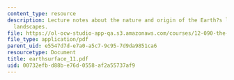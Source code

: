 ```yaml
---
content_type: resource
description: Lecture notes about the nature and origin of the Earth?s landforms and
  landscapes.
file: https://ol-ocw-studio-app-qa.s3.amazonaws.com/courses/12-090-the-environment-of-the-earths-surface-spring-2007/00732efbd88be76d0558af2a55737af9_earthsurface_11.pdf
file_type: application/pdf
parent_uid: e5547d7d-e7a0-a5c7-9c95-7d9da9851ca6
resourcetype: Document
title: earthsurface_11.pdf
uid: 00732efb-d88b-e76d-0558-af2a55737af9
---
```

